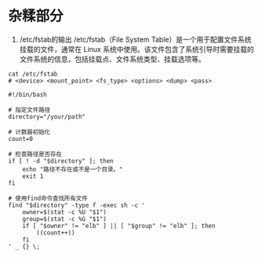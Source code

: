 # 杂糅部分
1. /etc/fstab的输出
/etc/fstab（File System Table）是一个用于配置文件系统挂载的文件，通常在 Linux 系统中使用。该文件包含了系统引导时需要挂载的文件系统的信息，包括挂载点、文件系统类型、挂载选项等。

```shell
cat /etc/fstab
# <device> <mount_point> <fs_type> <options> <dump> <pass>
```

```shell
#!/bin/bash

# 指定文件路径
directory="/your/path"

# 计数器初始化
count=0

# 检查路径是否存在
if [ ! -d "$directory" ]; then
    echo "路径不存在或不是一个目录。"
    exit 1
fi

# 使用find命令查找所有文件
find "$directory" -type f -exec sh -c '
    owner=$(stat -c %U "$1")
    group=$(stat -c %G "$1")
    if [ "$owner" != "elb" ] || [ "$group" != "elb" ]; then
        ((count++))
    fi
' _ {} \;
```